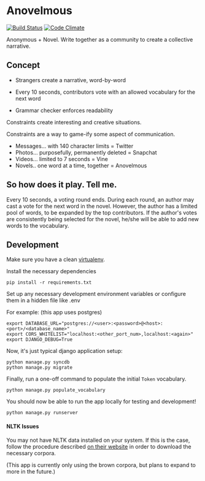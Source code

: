 # Anovelmous

[![Build Status](https://travis-ci.org/anovelmous-dev-squad/anovelmous.svg?branch=master)](https://travis-ci.org/anovelmous-dev-squad/anovelmous)
[![Code Climate](https://codeclimate.com/github/anovelmous-dev-squad/anovelmous/badges/gpa.svg)](https://codeclimate.com/github/anovelmous-dev-squad/anovelmous)

Anonymous + Novel. Write together as a community to create a collective narrative.

## Concept

 - Strangers create a narrative, word-by-word
 
 - Every 10 seconds, contributors vote with an allowed vocabulary for the next word
 
 - Grammar checker enforces readability

Constraints create interesting and creative situations.
 
Constraints are a way to game-ify some aspect of communication.
 
 - Messages... with 140 character limits = Twitter
 - Photos... purposefully, permanently deleted = Snapchat
 - Videos... limited to 7 seconds = Vine
 - Novels.. one word at a time, together = Anovelmous

## So how does it play. Tell me.

Every 10 seconds, a voting round ends. During each round, an author may cast a vote for the next word in the novel.
However, the author has a limited pool of words, to be expanded by the top contributors.
If the author's votes are consistently being selected for the novel, he/she will be able to add new words to the vocabulary.


## Development

Make sure you have a clean [virtualenv](http://docs.python-guide.org/en/latest/dev/virtualenvs/).

Install the necessary dependencies
    
    pip install -r requirements.txt
    

Set up any necessary development environment variables or configure them in a hidden file like .env

For example: (this app uses postgres)
    
    export DATABASE_URL="postgres://<user>:<password>@<host>:<port>/<database_name>"
    export CORS_WHITELIST="localhost:<other_port_num>,localhost:<again>"
    export DJANGO_DEBUG=True

Now, it's just typical django application setup:

    python manage.py syncdb
    python manage.py migrate
    
Finally, run a one-off command to populate the initial `Token` vocabulary.

    python manage.py populate_vocabulary
    

You should now be able to run the app locally for testing and development!
    
    python manage.py runserver
    

#### NLTK Issues

You may not have NLTK data installed on your system. 
If this is the case, follow the procedure described [on their website](http://www.nltk.org/data.html) in order to
download the necessary corpora. 

(This app is currently only using the brown corpora, but plans to expand to more in the future.)
